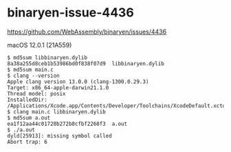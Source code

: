 # binaryen-issue-4436
https://github.com/WebAssembly/binaryen/issues/4436

macOS 12.0.1 (21A559)

```
$ md5sum libbinaryen.dylib 
8a38a255d8ceb1b53986bd0f838f07d9  libbinaryen.dylib
$ md5sum main.c 
$ clang --version
Apple clang version 13.0.0 (clang-1300.0.29.3)
Target: x86_64-apple-darwin21.1.0
Thread model: posix
InstalledDir: /Applications/Xcode.app/Contents/Developer/Toolchains/XcodeDefault.xctoolchain/usr/bin
$ clang main.c libbinaryen.dylib 
$ md5sum a.out 
ea1f12aa44c01720b272b8cfbf2268f3  a.out
$ ./a.out 
dyld[25913]: missing symbol called
Abort trap: 6
```
